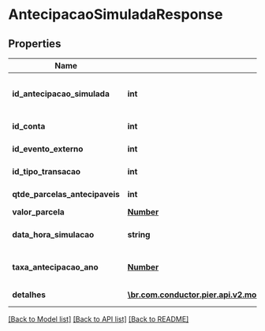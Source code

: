 # AntecipacaoSimuladaResponse

## Properties
Name | Type | Description | Notes
------------ | ------------- | ------------- | -------------
**id_antecipacao_simulada** | **int** | C\u00C3\u00B3digo identificador da simula\u00C3\u00A7\u00C3\u00A3o de antecipa\u00C3\u00A7\u00C3\u00A3o. | [optional] 
**id_conta** | **int** | C\u00C3\u00B3digo identificador da conta. | [optional] 
**id_evento_externo** | **int** | C\u00C3\u00B3digo identificador do evento. | [optional] 
**id_tipo_transacao** | **int** | C\u00C3\u00B3digo identificador do tipo do evento. | [optional] 
**qtde_parcelas_antecipaveis** | **int** | Quantidade de parcelas antecip\u00C3\u00A1veis. | [optional] 
**valor_parcela** | [**Number**](Number.md) | Valor da parcela. | [optional] 
**data_hora_simulacao** | **string** | Data e hora em que a simula\u00C3\u00A7\u00C3\u00A3o foi feita. | [optional] 
**taxa_antecipacao_ano** | [**Number**](Number.md) | Taxa de antecipa\u00C3\u00A7\u00C3\u00A3o aplicada (ao ano). | [optional] 
**detalhes** | [**\br.com.conductor.pier.api.v2.model\AntecipacaoSimuladaDetalhesResponse[]**](AntecipacaoSimuladaDetalhesResponse.md) | Detalhes da simula\u00C3\u00A7\u00C3\u00A3o. | [optional] 

[[Back to Model list]](../README.md#documentation-for-models) [[Back to API list]](../README.md#documentation-for-api-endpoints) [[Back to README]](../README.md)


